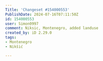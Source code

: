 ```yaml
---
Title: 'Changeset #154000553'
PublishDate: 2024-07-16T07:11:50Z
id: 154000553
user: Simon0997
comment: Niksic, Montenegro, added landuse
created_by: iD 2.29.0
tags:
- Montenegro
- Nikšić

---
```

